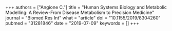 +++
authors = ["Angione C."]
title = "Human Systems Biology and Metabolic Modelling: A Review-From Disease Metabolism to Precision Medicine"
journal = "Biomed Res Int"
what = "article"
doi = "10.1155/2019/8304260"
pubmed = "31281846"
date = "2019-07-09"
keywords = []
+++

